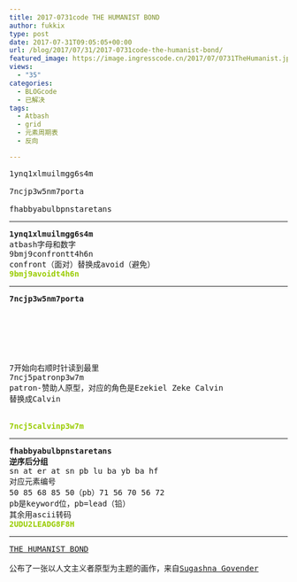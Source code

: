 ```yaml
---
title: 2017-0731code THE HUMANIST BOND
author: fukkix
type: post
date: 2017-07-31T09:05:05+00:00
url: /blog/2017/07/31/2017-0731code-the-humanist-bond/
featured_image: https://image.ingresscode.cn/2017/07/0731TheHumanist.jpg?x-oss-process=image/resize,m_fill,w_700,h_220
views:
  - "35"
categories:
  - BLOGcode
  - 已解决
tags:
  - Atbash
  - grid
  - 元素周期表
  - 反向

---
```

<pre>1ynq1xlmuilmgg6s4m

7ncjp3w5nm7porta

fhabbyabulbpnstaretans
<!--more--></pre>

* * *

<pre><strong>1ynq1xlmuilmgg6s4m
</strong>atbash字母和数字
9bmj9confrontt4h6n
confront（面对）替换成avoid（避免）
<span style="color: #99cc00;"><strong>9bmj9avoidt4h6n</strong></span></pre>

* * *

<pre><strong>7ncjp3w5nm7porta
</strong>


<table border="0" cellpading="0" cellspacing="0"   >
  
  	
  
</table>

7开始向右顺时针读到最里
7ncj5patronp3w7m
patron-赞助人原型，对应的角色是Ezekiel Zeke Calvin
替换成Calvin


<span style="color: #99cc00;"><strong>7ncj5calvinp3w7m</strong></span></pre>

* * *

<pre><strong>fhabbyabulbpnstaretans
逆序后分组
</strong>sn at er at sn pb lu ba yb ba hf
对应元素编号
50 85 68 85 50（pb）71 56 70 56 72
pb是keyword位，pb=lead（铅）
其余用ascii转码
<span style="color: #99cc00;"><strong>2UDU2LEADG8F8H</strong></span></pre>

* * *

<pre><a href="http://investigate.ingress.com/2017/07/31/the-humanist-bond/">THE HUMANIST BOND</a>

公布了一张以人文主义者原型为主题的画作，来自<a href="https://plus.google.com/109858232388823273718">Sugashna Govender</a></pre>